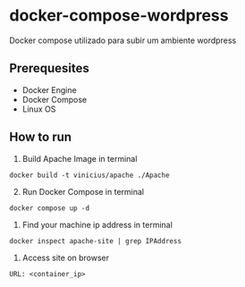 # docker-compose-wordpress
Docker compose utilizado para subir um ambiente wordpress

## Prerequesites
- Docker Engine
- Docker Compose
- Linux OS

## How to run

1. Build Apache Image in terminal

``docker build -t vinicius/apache ./Apache``

2. Run Docker Compose in terminal

``docker compose up -d``

1. Find your machine ip address in terminal

``docker inspect apache-site | grep IPAddress``

1. Access site on browser

``URL: <container_ip>``





